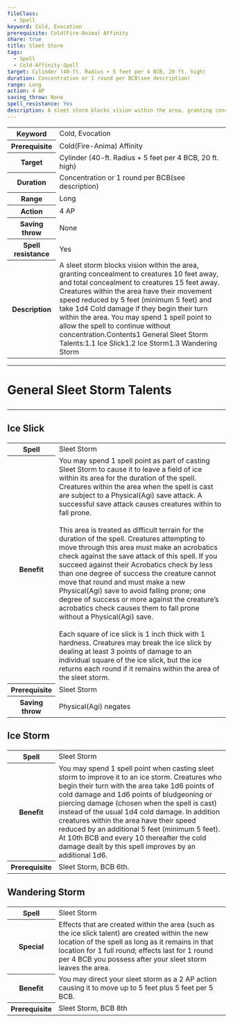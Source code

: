 ```yaml
---
fileClass:
  - Spell
keyword: Cold, Evocation
prerequisite: Cold(Fire-Anima) Affinity
share: true
title: Sleet Storm
tags:
  - Spell
  - Cold-Affinity-Spell
target: Cylinder (40-ft. Radius + 5 feet per 4 BCB, 20 ft. high)
duration: Concentration or 1 round per BCB(see description)
range: Long
action: 4 AP
saving_throw: None
spell_resistance: Yes
description: A sleet storm blocks vision within the area, granting concealment to creatures 10 feet away, and total concealment to creatures 15 feet away. Creatures within the area have their movement speed reduced by 5 feet (minimum 5 feet) and take 1d4 Cold damage if they begin their turn within the area. You may spend 1 spell point to allow the spell to continue without concentration.Contents1	General Sleet Storm Talents:1.1	Ice Slick1.2	Ice Storm1.3	Wandering Storm
---
```


<p><span dir="ltr" style="overflow-x: auto;"><table><tbody><tr><th dir="ltr">Keyword</th><td dir="ltr">Cold, Evocation</td></tr><tr><th dir="ltr">Prerequisite</th><td dir="ltr">Cold(Fire-Anima) Affinity</td></tr><tr><th dir="ltr">Target</th><td dir="ltr">Cylinder (40-ft. Radius + 5 feet per 4 BCB, 20 ft. high)</td></tr><tr><th dir="ltr">Duration</th><td dir="ltr">Concentration or 1 round per BCB(see description)</td></tr><tr><th dir="ltr">Range</th><td dir="ltr">Long</td></tr><tr><th dir="ltr">Action</th><td dir="ltr">4 AP</td></tr><tr><th dir="ltr">Saving throw</th><td dir="ltr">None</td></tr><tr><th dir="ltr">Spell resistance</th><td dir="ltr">Yes</td></tr><tr><th dir="ltr">Description</th><td dir="ltr">A sleet storm blocks vision within the area, granting concealment to creatures 10 feet away, and total concealment to creatures 15 feet away. Creatures within the area have their movement speed reduced by 5 feet (minimum 5 feet) and take 1d4 Cold damage if they begin their turn within the area. You may spend 1 spell point to allow the spell to continue without concentration.Contents1	General Sleet Storm Talents:1.1	Ice Slick1.2	Ice Storm1.3	Wandering Storm</td></tr></tbody></table></span></p><span><span><hr></span></span><h1><span><p dir="auto">General Sleet Storm Talents</p></span></h1><span><span><hr></span></span><h2><span><p dir="auto">Ice Slick</p></span></h2><p><span dir="ltr" style="overflow-x: auto;"><table><tbody><tr><th dir="ltr">Spell</th><td dir="ltr">Sleet Storm</td></tr><tr><th dir="ltr">Benefit</th><td dir="ltr">You may spend 1 spell point as part of casting Sleet Storm to cause it to leave a field of ice within its area for the duration of the spell. Creatures within the area when the spell is cast are subject to a Physical(Agi) save attack. A successful save attack causes creatures within to fall prone.<br><br>This area is treated as difficult terrain for the duration of the spell. Creatures attempting to move through this area must make an acrobatics check against the save attack of this spell. If you succeed against their Acrobatics check by less than one degree of success the creature cannot move that round and must make a new Physical(Agi) save to avoid falling prone; one degree of success or more against the creature’s acrobatics check causes them to fall prone without a Physical(Agi) save.<br><br>Each square of ice slick is 1 inch thick with 1 hardness. Creatures may break the ice slick by dealing at least 3 points of damage to an individual square of the ice slick, but the ice returns each round if it remains within the area of the sleet storm.</td></tr><tr><th dir="ltr">Prerequisite</th><td dir="ltr">Sleet Storm</td></tr><tr><th dir="ltr">Saving throw</th><td dir="ltr">Physical(Agi) negates</td></tr></tbody></table></span></p><h2><span><p dir="auto">Ice Storm</p></span></h2><p><span dir="ltr" style="overflow-x: auto;"><table><tbody><tr><th dir="ltr">Spell</th><td dir="ltr">Sleet Storm</td></tr><tr><th dir="ltr">Benefit</th><td dir="ltr">You may spend 1 spell point when casting sleet storm to improve it to an ice storm. Creatures who begin their turn with the area take 1d6 points of cold damage and 1d6 points of bludgeoning or piercing damage (chosen when the spell is cast) instead of the usual 1d4 cold damage. In addition creatures within the area have their speed reduced by an additional 5 feet (minimum 5 feet). At 10th BCB and every 10 thereafter the cold damage dealt by this spell improves by an additional 1d6.</td></tr><tr><th dir="ltr">Prerequisite</th><td dir="ltr">Sleet Storm, BCB 6th.</td></tr></tbody></table></span></p><h2><span><p dir="auto">Wandering Storm</p></span></h2><p><span dir="ltr" style="overflow-x: auto;"><table><tbody><tr><th dir="ltr">Spell</th><td dir="ltr">Sleet Storm</td></tr><tr><th dir="ltr">Special</th><td dir="ltr">Effects that are created within the area (such as the ice slick talent) are created within the new location of the spell as long as it remains in that location for 1 full round; effects last for 1 round per 4 BCB you possess after your sleet storm leaves the area.</td></tr><tr><th dir="ltr">Benefit</th><td dir="ltr">You may direct your sleet storm as a 2 AP action causing it to move up to 5 feet plus 5 feet per 5 BCB.</td></tr><tr><th dir="ltr">Prerequisite</th><td dir="ltr">Sleet Storm, BCB 8th</td></tr></tbody></table></span></p>